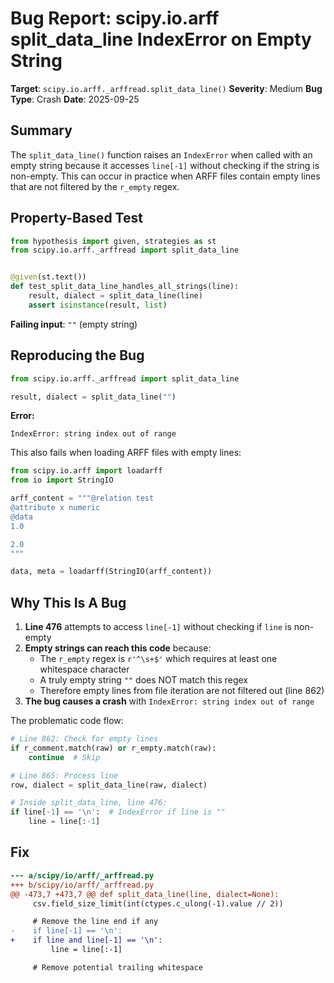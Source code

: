 # Bug Report: scipy.io.arff split_data_line IndexError on Empty String

**Target**: `scipy.io.arff._arffread.split_data_line()`
**Severity**: Medium
**Bug Type**: Crash
**Date**: 2025-09-25

## Summary

The `split_data_line()` function raises an `IndexError` when called with an empty string because it accesses `line[-1]` without checking if the string is non-empty. This can occur in practice when ARFF files contain empty lines that are not filtered by the `r_empty` regex.

## Property-Based Test

```python
from hypothesis import given, strategies as st
from scipy.io.arff._arffread import split_data_line


@given(st.text())
def test_split_data_line_handles_all_strings(line):
    result, dialect = split_data_line(line)
    assert isinstance(result, list)
```

**Failing input**: `""` (empty string)

## Reproducing the Bug

```python
from scipy.io.arff._arffread import split_data_line

result, dialect = split_data_line("")
```

**Error:**
```
IndexError: string index out of range
```

This also fails when loading ARFF files with empty lines:

```python
from scipy.io.arff import loadarff
from io import StringIO

arff_content = """@relation test
@attribute x numeric
@data
1.0

2.0
"""

data, meta = loadarff(StringIO(arff_content))
```

## Why This Is A Bug

1. **Line 476** attempts to access `line[-1]` without checking if `line` is non-empty
2. **Empty strings can reach this code** because:
   - The `r_empty` regex is `r'^\s+$'` which requires at least one whitespace character
   - A truly empty string `""` does NOT match this regex
   - Therefore empty lines from file iteration are not filtered out (line 862)
3. **The bug causes a crash** with `IndexError: string index out of range`

The problematic code flow:
```python
# Line 862: Check for empty lines
if r_comment.match(raw) or r_empty.match(raw):
    continue  # Skip

# Line 865: Process line
row, dialect = split_data_line(raw, dialect)

# Inside split_data_line, line 476:
if line[-1] == '\n':  # IndexError if line is ""
    line = line[:-1]
```

## Fix

```diff
--- a/scipy/io/arff/_arffread.py
+++ b/scipy/io/arff/_arffread.py
@@ -473,7 +473,7 @@ def split_data_line(line, dialect=None):
     csv.field_size_limit(int(ctypes.c_ulong(-1).value // 2))

     # Remove the line end if any
-    if line[-1] == '\n':
+    if line and line[-1] == '\n':
         line = line[:-1]

     # Remove potential trailing whitespace
```